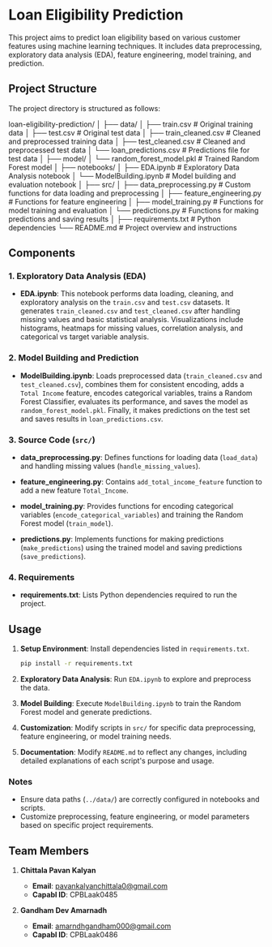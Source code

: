 # Loan Eligibility Prediction

This project aims to predict loan eligibility based on various customer features using machine learning techniques. It includes data preprocessing, exploratory data analysis (EDA), feature engineering, model training, and prediction.

## Project Structure

The project directory is structured as follows:

loan-eligibility-prediction/
│
├── data/
│ ├── train.csv # Original training data
│ ├── test.csv # Original test data
│ ├── train_cleaned.csv # Cleaned and preprocessed training data
│ ├── test_cleaned.csv # Cleaned and preprocessed test data
│ └── loan_predictions.csv # Predictions file for test data
│
├── model/
│ └── random_forest_model.pkl # Trained Random Forest model
│
├── notebooks/
│ ├── EDA.ipynb # Exploratory Data Analysis notebook
│ └── ModelBuilding.ipynb # Model building and evaluation notebook
│
├── src/
│ ├── data_preprocessing.py # Custom functions for data loading and preprocessing
│ ├── feature_engineering.py # Functions for feature engineering
│ ├── model_training.py # Functions for model training and evaluation
│ └── predictions.py # Functions for making predictions and saving results
│
├── requirements.txt # Python dependencies
└── README.md # Project overview and instructions


## Components

### 1. Exploratory Data Analysis (EDA)

- **EDA.ipynb**: This notebook performs data loading, cleaning, and exploratory analysis on the `train.csv` and `test.csv` datasets. It generates `train_cleaned.csv` and `test_cleaned.csv` after handling missing values and basic statistical analysis. Visualizations include histograms, heatmaps for missing values, correlation analysis, and categorical vs target variable analysis.

### 2. Model Building and Prediction

- **ModelBuilding.ipynb**: Loads preprocessed data (`train_cleaned.csv` and `test_cleaned.csv`), combines them for consistent encoding, adds a `Total Income` feature, encodes categorical variables, trains a Random Forest Classifier, evaluates its performance, and saves the model as `random_forest_model.pkl`. Finally, it makes predictions on the test set and saves results in `loan_predictions.csv`.

### 3. Source Code (`src/`)

- **data_preprocessing.py**: Defines functions for loading data (`load_data`) and handling missing values (`handle_missing_values`).

- **feature_engineering.py**: Contains `add_total_income_feature` function to add a new feature `Total_Income`.

- **model_training.py**: Provides functions for encoding categorical variables (`encode_categorical_variables`) and training the Random Forest model (`train_model`).

- **predictions.py**: Implements functions for making predictions (`make_predictions`) using the trained model and saving predictions (`save_predictions`).

### 4. Requirements

- **requirements.txt**: Lists Python dependencies required to run the project.

## Usage

1. **Setup Environment**: Install dependencies listed in `requirements.txt`.

   ```bash
   pip install -r requirements.txt

2. **Exploratory Data Analysis**: Run `EDA.ipynb` to explore and preprocess the data.

3. **Model Building**: Execute `ModelBuilding.ipynb` to train the Random Forest model and generate predictions.

4. **Customization**: Modify scripts in `src/` for specific data preprocessing, feature engineering, or model training needs.

5. **Documentation**: Modify `README.md` to reflect any changes, including detailed explanations of each script's purpose and usage.

### Notes
- Ensure data paths (`../data/`) are correctly configured in notebooks and scripts.
- Customize preprocessing, feature engineering, or model parameters based on specific project requirements.

## Team Members

1. **Chittala Pavan Kalyan**
   - **Email**: pavankalyanchittala0@gmail.com
   - **Capabl ID**: CPBLaak0485

2. **Gandham Dev Amarnadh**
   - **Email**: amarndhgandham000@gmail.com
   - **Capabl ID**: CPBLaak0486
